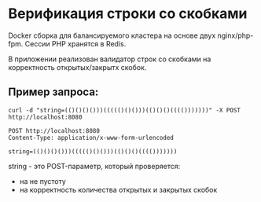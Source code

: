 # Верификация строки со скобками
Docker сборка для балансируемого кластера на основе двух nginx/php-fpm. Сессии PHP хранятся в Redis.

В приложении реализован валидатор строк со скобками на корректность открытых/закрытх скобок.

## Пример запроса:

```
curl -d "string=(()()()()))((((()()()))(()()()(((()))))))" -X POST http://localhost:8080

POST http://localhost:8080
Content-Type: application/x-www-form-urlencoded

string=(()()()()))((((()()()))(()()()(((()))))))
```

string - это POST-параметр, который проверяется:
* на не пустоту
* на корректность количества открытых и закрытых скобок

